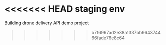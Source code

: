 <<<<<<< HEAD
staging env
=======
Building drone delivery API demo project
>>>>>>> b7f6967ad2e38a1337bb964374466fade76e8c64
